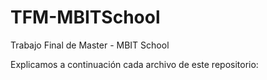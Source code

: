 # TFM-MBITSchool
Trabajo Final de Master - MBIT School

Explicamos a continuación cada archivo de este repositorio:

